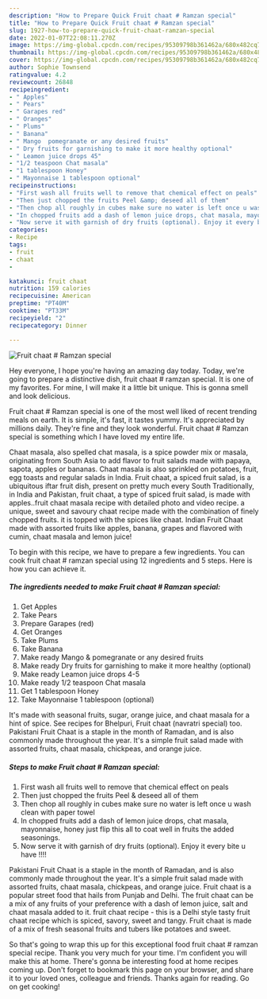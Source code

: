 ```yaml
---
description: "How to Prepare Quick Fruit chaat # Ramzan special"
title: "How to Prepare Quick Fruit chaat # Ramzan special"
slug: 1927-how-to-prepare-quick-fruit-chaat-ramzan-special
date: 2022-01-07T22:08:11.270Z
image: https://img-global.cpcdn.com/recipes/95309798b361462a/680x482cq70/fruit-chaat-ramzan-special-recipe-main-photo.jpg
thumbnail: https://img-global.cpcdn.com/recipes/95309798b361462a/680x482cq70/fruit-chaat-ramzan-special-recipe-main-photo.jpg
cover: https://img-global.cpcdn.com/recipes/95309798b361462a/680x482cq70/fruit-chaat-ramzan-special-recipe-main-photo.jpg
author: Sophie Townsend
ratingvalue: 4.2
reviewcount: 26848
recipeingredient:
- " Apples"
- " Pears"
- " Garapes red"
- " Oranges"
- " Plums"
- " Banana"
- " Mango  pomegranate or any desired fruits"
- " Dry fruits for garnishing to make it more healthy optional"
- " Leamon juice drops 45"
- "1/2 teaspoon Chat masala"
- "1 tablespoon Honey"
- " Mayonnaise 1 tablespoon optional"
recipeinstructions:
- "First wash all fruits well to remove that chemical effect on peals"
- "Then just chopped the fruits Peel &amp; deseed all of them"
- "Then chop all roughly in cubes make sure no water is left once u wash clean with paper towel"
- "In chopped fruits add a dash of lemon juice drops, chat masala, mayonnaise, honey just flip this all to coat well in fruits the added seasonings."
- "Now serve it with garnish of dry fruits (optional). Enjoy it every bite u have !!!!"
categories:
- Recipe
tags:
- fruit
- chaat
- 

katakunci: fruit chaat  
nutrition: 159 calories
recipecuisine: American
preptime: "PT40M"
cooktime: "PT33M"
recipeyield: "2"
recipecategory: Dinner

---
```



![Fruit chaat # Ramzan special](https://img-global.cpcdn.com/recipes/95309798b361462a/680x482cq70/fruit-chaat-ramzan-special-recipe-main-photo.jpg)

Hey everyone, I hope you're having an amazing day today. Today, we're going to prepare a distinctive dish, fruit chaat # ramzan special. It is one of my favorites. For mine, I will make it a little bit unique. This is gonna smell and look delicious.

Fruit chaat # Ramzan special is one of the most well liked of recent trending meals on earth. It is simple, it's fast, it tastes yummy. It's appreciated by millions daily. They're fine and they look wonderful. Fruit chaat # Ramzan special is something which I have loved my entire life.

Chaat masala, also spelled chat masala, is a spice powder mix or masala, originating from South Asia to add flavor to fruit salads made with papaya, sapota, apples or bananas. Chaat masala is also sprinkled on potatoes, fruit, egg toasts and regular salads in India. Fruit chaat, a spiced fruit salad, is a ubiquitous iftar fruit dish, present on pretty much every South Traditionally, in India and Pakistan, fruit chaat, a type of spiced fruit salad, is made with apples..fruit chaat masala recipe with detailed photo and video recipe. a unique, sweet and savoury chaat recipe made with the combination of finely chopped fruits. it is topped with the spices like chaat. Indian Fruit Chaat made with assorted fruits like apples, banana, grapes and flavored with cumin, chaat masala and lemon juice!


To begin with this recipe, we have to prepare a few ingredients. You can cook fruit chaat # ramzan special using 12 ingredients and 5 steps. Here is how you can achieve it.

<!--inarticleads1-->

##### The ingredients needed to make Fruit chaat # Ramzan special:

1. Get  Apples
1. Take  Pears
1. Prepare  Garapes (red)
1. Get  Oranges
1. Take  Plums
1. Take  Banana
1. Make ready  Mango &amp; pomegranate or any desired fruits
1. Make ready  Dry fruits for garnishing to make it more healthy (optional)
1. Make ready  Leamon juice drops 4-5
1. Make ready 1/2 teaspoon Chat masala
1. Get 1 tablespoon Honey
1. Take  Mayonnaise 1 tablespoon (optional)


It&#39;s made with seasonal fruits, sugar, orange juice, and chaat masala for a hint of spice. See recipes for Bhelpuri, Fruit chaat (navratri special) too. Pakistani Fruit Chaat is a staple in the month of Ramadan, and is also commonly made throughout the year. It&#39;s a simple fruit salad made with assorted fruits, chaat masala, chickpeas, and orange juice. 

<!--inarticleads2-->

##### Steps to make Fruit chaat # Ramzan special:

1. First wash all fruits well to remove that chemical effect on peals
1. Then just chopped the fruits Peel &amp; deseed all of them
1. Then chop all roughly in cubes make sure no water is left once u wash clean with paper towel
1. In chopped fruits add a dash of lemon juice drops, chat masala, mayonnaise, honey just flip this all to coat well in fruits the added seasonings.
1. Now serve it with garnish of dry fruits (optional). Enjoy it every bite u have !!!!


Pakistani Fruit Chaat is a staple in the month of Ramadan, and is also commonly made throughout the year. It&#39;s a simple fruit salad made with assorted fruits, chaat masala, chickpeas, and orange juice. Fruit chaat is a popular street food that hails from Punjab and Delhi. The fruit chaat can be a mix of any fruits of your preference with a dash of lemon juice, salt and chaat masala added to it. fruit chaat recipe - this is a Delhi style tasty fruit chaat recipe which is spiced, savory, sweet and tangy. Fruit chaat is made of a mix of fresh seasonal fruits and tubers like potatoes and sweet. 

So that's going to wrap this up for this exceptional food fruit chaat # ramzan special recipe. Thank you very much for your time. I'm confident you will make this at home. There's gonna be interesting food at home recipes coming up. Don't forget to bookmark this page on your browser, and share it to your loved ones, colleague and friends. Thanks again for reading. Go on get cooking!
